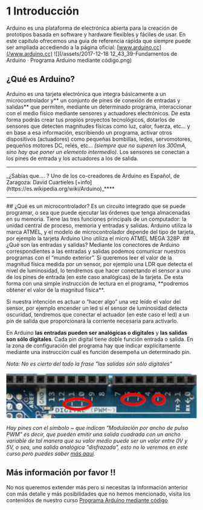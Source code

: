 
# 1 Introducción

Arduino es una plataforma de electrónica abierta para la creación de prototipos basada en software y hardware flexibles y fáciles de usar. En este capítulo ofrecemos una guía de referencia rápida que siempre puede ser ampliada accediendo a la página oficial: [www.arduino.cc](/www.arduino.cc)
![](/assets/2017-12-18 12_43_39-Fundamentos de Arduino · Programa Arduino mediante código.png)
## ¿Qué es Arduino?
Arduino es una tarjeta electrónica que integra básicamente a un microcontrolador y** un conjunto de pines de conexión de entradas y salidas** que permiten, mediante un determinado programa, interaccionar con el medio físico mediante sensores y actuadores electrónicos. 
De esta forma podrás crear tus propios proyectos tecnológicos, dotarlos de sensores que detecten magnitudes físicas como luz, calor, fuerza, etc… y en base a esa información, escribiendo un programa, activar otros dispositivos (actuadores) como pequeñas bombillas, ledes, servomotores, pequeños motores DC, relés, etc… _(siempre que no superen los 300mA, sino hay que poner un elemento intermedio)_.
Los sensores se conectan a los pines de entrada y los actuadores a los de salida.
<hr />_¿Sabías que.... ? Uno de los co-creadores de Arduino es Español, de Zaragoza: David Cuartieles [+info](https://es.wikipedia.org/wiki/Arduino)_****<hr />
## ¿Qué es un microcontrolador?
Es un circuito integrado que se puede programar, o sea que puede ejecutar las órdenes que tenga almacenadas en su memoria. Tiene las tres funciones principals de un computador: la unidad central de proceso, memoria y entradas y salidas.
Arduino utiliza la marca ATMEL, y el modelo de microcontrolador depende del tipo de tarjeta, por ejemplo la tarjeta Arduino Uno utiliza el micro ATMEL MEGA 328P.
## ¿Qué son las entradas y salidas?
Mediante los conectores de Arduino correspondientes a las entradas y salidas podemos comunicar nuestros programas con el “mundo exterior”. Si queremos leer el valor de la magnitud física medida por un sensor, por ejemplo una LDR que detecta el nivel de luminosidad, lo tendremos que hacer conectando el sensor a uno de los pines de entrada (en este caso analógicas) de la tarjeta.
De esta forma con una simple instrucción de lectura en el programa, **podremos obtener el valor de la magnitud física**. 

Si nuestra intención es actuar o “hacer algo” una vez leído el valor del sensor, por ejemplo encender un led si el sensor de luminosidad detecta oscuridad, tendremos que conectar el actuador (en este caso el led) a un pin de salida que proporcionará la corriente necesaria para activarlo.

En Arduino **las entradas pueden ser analógicas o digitales** y **las salidas son sólo digitales**. Cada pin digital tiene doble función entrada o salida. En la zona de configuración del programa hay que indicar explícitamente mediante una instrucción cuál es función desempeña un determinado pin.

_Nota: No es cierto del todo la frase "las salidas són sólo digitales"_

![](/assets/salidasPWM.png)

_Hay pines con el símbolo ~ que indican "Modulación por ancho de pulso PWM" es decir, que pueden emitir una salida cuadrada con un ancho variable de tal manera que su valor medio puede ser un valor entre 0V y 5V, o sea, una salida analógica "disfrazada", esto no lo veremos en este curso pero puedes saber [más aquí](https://catedu.gitbooks.io/programa-arduino-mediante-codigo/content/un_caso_especial_seales_pwm.html)._

## Más información por favor !!
No nos queremos extender más pero si necesitas la información anterior con más detalle y más posibilidades que no hemos mencionado, visita  los contenidos de nuestro curso [Programa Arduino mediante código](https://catedu.gitbooks.io/programa-arduino-mediante-codigo/content/index0.html) 

